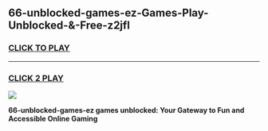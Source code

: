 
## 66-unblocked-games-ez-Games-Play-Unblocked-&-Free-z2jfl
<h3>
<a href="https://premium76.site?title=66-unblocked-games-ez&ref=24A">CLICK TO PLAY</a></h3>
<hr>

<h3>
<a href="https://premium76.site?title=66-unblocked-games-ez&ref=24A">CLICK 2 PLAY</a>
  
</h3>

<a href="https://premium76.site?title=66-unblocked-games-ez&ref=24A"><img src="https://clearcache.store/games.png"></a>


**66-unblocked-games-ez games unblocked: Your Gateway to Fun and Accessible Online Gaming**
